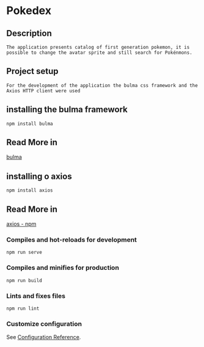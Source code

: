 # Pokedex

## Description
```
The application presents catalog of first generation pokemon, it is possible to change the avatar sprite and still search for Pokénmons.
```
## Project setup
```
For the development of the application the bulma css framework and the Axios HTTP client were used
```
## installing the bulma framework
```
npm install bulma

```
## Read More in 

[bulma](https://bulma.io/)


## installing o axios
```
npm install axios
```
## Read More in 
[axios - npm]( https://www.npmjs.com/package/axios)
### Compiles and hot-reloads for development
```
npm run serve
```

### Compiles and minifies for production
```
npm run build
```

### Lints and fixes files
```
npm run lint
```

### Customize configuration
See [Configuration Reference](https://cli.vuejs.org/config/).
